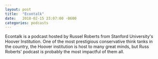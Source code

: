 ```yaml
---
layout: post
title:  "Econtalk"
date:   2018-02-15 23:07:00 -0600
categories: podcasts
---
```


Econtalk is a podcast hosted by Russel Roberts from Stanford University's Hoover Institution. One of the most prestigious conservative think tanks in the country, the Hoover institution is host to many great minds, but Russ Roberts' podcast is probably the most impactful of them all.  

